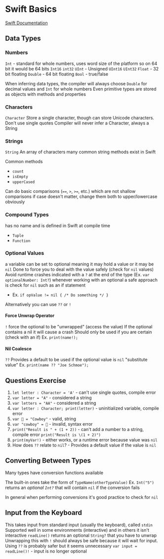 # Swift Basics
[Swift Documentation](https://developer.apple.com/swift)
## Data Types
### Numbers
`Int` - standard for whole numbers, uses word size of the platform so on 64 bit it would be 64 bits
`Int16`
`int32`
`UInt` - Unsigned
`UInt16`
`UInt32`
`Float` - 32 bit floating
`Double` - 64 bit floating
`Bool` - true/false

When inferring data types, the compiler will always choose `Double` for decimal values and `Int` for whole numbers
Even primitive types are stored as objects with methods and properties

### Characters
`Character`
Store a single character, though can store Unicode characters.
Don't use single quotes
Compiler will never infer a Character, always a String

### Strings
`String`
An array of characters
many common string methods exist in Swift

Common methods
- `count`
- `isEmpty`
- `upperCased`

Can do basic comparisons (`==`, `>`, `>=`, etc.) which are not shallow comparisons
if case doesn't matter, change them both to upper/lowercase obviously

### Compound Types
has no name and is defined in Swift at compile time
- `Tuple`
- `Function`

### Optional Values
a variable can be set to optional meaning it may hold a value or it may be `nil`
Done to force you to deal with the value safely (check for `nil` values)
Avoid runtime crashes
indicated with a `?` at the end of the type (Ex. `var optionalNumber: Int?`)
whenever working with an optional a safe approach is check for `nil` such as an if statement
- Ex. `if opValue != nil { /* Do something */ }`

Alternatively you can use `??` or `!`

#### Force Unwrap Operator
`!`
force the optional to be "unwrapped" (access the value)
If the optional contains a nil it will cause a crash
Should only be used if you are certain (check with an if)
Ex. `print(name!);`

#### Nil Coalesce
`??`
Provides a default to be used if the optional value is `nil`
"substitute value"
Ex. `print(name ?? "Joe Schmoe");`

## Questions Exercise
1. `let letter : Character = 'A'` - can't use single quotes, compile error
2. `var letter = "A"` - considered a string
3. `var letters = "AA"` - considered a string
4. `var letter : Character; print(letter)` - uninitialized variable, compile error
5. `var 🤠 = "Cowboy"` - valid, string
6. `var "cowboy" = 🤠` - invalid, syntax error
7. `print("Result is " + (1 + 2))` - can't add a number to a string, compile error `print("Result is \(1 + 2)")`
8. `print(myVar!)` - either works, or a runtime error because value was `nil`
9. How does `??` relate to `nil`? - Provides a default value if the value is `nil`

## Converting Between Types
Many types have conversion functions available

The built-in ones take the form of `TypeName(otherTypeValue)`
Ex. `Int("5")` returns an *optional `Int?`* that will contain `nil` if the conversion fails

In general when performing conversions it's good practice to check for `nil`

## Input from the Keyboard
This takes input from standard input (usually the keyboard), called `stdin`
Supported well in some environments (interactive)  and in others it isn't interactive
`readLine()` returns an optional `String?` that you have to unwrap
Unwrapping this with `!` should always be safe because it will wait for input. 
Using `??` is probably safer but it seems unnecessary
`var input = readLine()!` - input is no longer optional
